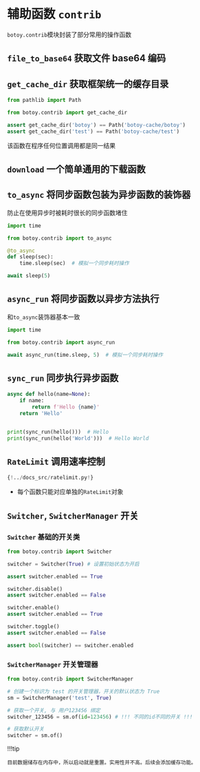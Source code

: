 # 辅助函数 `contrib`

`botoy.contrib`模块封装了部分常用的操作函数

## `file_to_base64` 获取文件 base64 编码

## `get_cache_dir` 获取框架统一的缓存目录

```python
from pathlib import Path

from botoy.contrib import get_cache_dir

assert get_cache_dir('botoy') == Path('botoy-cache/botoy')
assert get_cache_dir('test') == Path('botoy-cache/test')
```

该函数在程序任何位置调用都是同一结果

## `download` 一个简单通用的下载函数

## `to_async` 将同步函数包装为异步函数的装饰器

防止在使用异步时被耗时很长的同步函数堵住

```python
import time

from botoy.contrib import to_async

@to_async
def sleep(sec):
    time.sleep(sec)  # 模拟一个同步耗时操作

await sleep(5)
```

## `async_run` 将同步函数以异步方法执行

和`to_async`装饰器基本一致

```python
import time

from botoy.contrib import async_run

await async_run(time.sleep, 5)  # 模拟一个同步耗时操作
```

## `sync_run` 同步执行异步函数

```python
async def hello(name=None):
    if name:
        return f'Hello {name}'
    return 'Hello'


print(sync_run(hello()))  # Hello
print(sync_run(hello('World')))  # Hello World
```

## `RateLimit` 调用速率控制

```python
{!../docs_src/ratelimit.py!}
```

- 每个函数只能对应单独的`RateLimit`对象

## `Switcher`, `SwitcherManager` 开关

### `Switcher` 基础的开关类

```python
from botoy.contrib import Switcher

switcher = Switcher(True) # 设置初始状态为开启

assert switcher.enabled == True

switcher.disable()
assert switcher.enabled == False

switcher.enable()
assert switcher.enabled == True

switcher.toggle()
assert switcher.enabled == False

assert bool(switcher) == switcher.enabled
```

### `SwitcherManager` 开关管理器

```python
from botoy.contrib import SwitcherManager

# 创建一个标识为 test 的开关管理器，开关的默认状态为 True
sm = SwitcherManager('test', True)

# 获取一个开关, 与 用户123456 绑定
switcher_123456 = sm.of(id=123456) # !!! 不同的id不同的开关 !!!

# 获取默认开关
switcher = sm.of()
```

!!!tip

    目前数据储存在内存中，所以启动就是重置。实用性并不高。后续会添加缓存功能。
